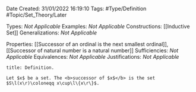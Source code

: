 <div class="topSpace"></div>

Date Created: 31/01/2022 16:19:10
Tags: #Type/Definition #Topic/Set_Theory/Later

Types: <i>Not Applicable</i>
Examples: <i>Not Applicable</i>
Constructions: [[Inductive Set]]
Generalizations: <i>Not Applicable</i>

Properties: [[Successor of an ordinal is the next smallest ordinal]], [[Successor of natural number is a natural number]]
Sufficiencies: <i>Not Applicable</i>
Equivalences: <i>Not Applicable</i>
Justifications: <i>Not Applicable</i>

``` ad-Definition
title: Definition.

Let $x$ be a set. The <b>successor of $x$</b> is the set $S\l(x\r)\coloneqq x\cup\l\{x\r\}$.

```
